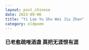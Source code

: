 ```yaml
---
layout: post_chinese
date: 2023-09-06
title: "Yi Lao Yu Shu Wei Jiu Zhan"
category: oldpoem
---
```


### 已老愈疏唯酒盏 莫把无涯恨有涯
